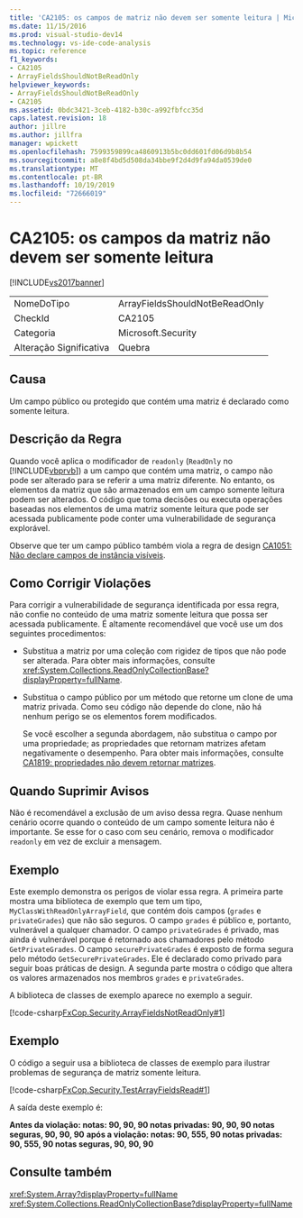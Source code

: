 ```yaml
---
title: 'CA2105: os campos de matriz não devem ser somente leitura | Microsoft Docs'
ms.date: 11/15/2016
ms.prod: visual-studio-dev14
ms.technology: vs-ide-code-analysis
ms.topic: reference
f1_keywords:
- CA2105
- ArrayFieldsShouldNotBeReadOnly
helpviewer_keywords:
- ArrayFieldsShouldNotBeReadOnly
- CA2105
ms.assetid: 0bdc3421-3ceb-4182-b30c-a992fbfcc35d
caps.latest.revision: 18
author: jillre
ms.author: jillfra
manager: wpickett
ms.openlocfilehash: 7599359899ca4860913b5bc0dd601fd06d9b8b54
ms.sourcegitcommit: a8e8f4bd5d508da34bbe9f2d4d9fa94da0539de0
ms.translationtype: MT
ms.contentlocale: pt-BR
ms.lasthandoff: 10/19/2019
ms.locfileid: "72666019"
---
```

# <a name="ca2105-array-fields-should-not-be-read-only"></a>CA2105: os campos da matriz não devem ser somente leitura
[!INCLUDE[vs2017banner](../includes/vs2017banner.md)]

|||
|-|-|
|NomeDoTipo|ArrayFieldsShouldNotBeReadOnly|
|CheckId|CA2105|
|Categoria|Microsoft.Security|
|Alteração Significativa|Quebra|

## <a name="cause"></a>Causa
 Um campo público ou protegido que contém uma matriz é declarado como somente leitura.

## <a name="rule-description"></a>Descrição da Regra
 Quando você aplica o modificador de `readonly` (`ReadOnly` no [!INCLUDE[vbprvb](../includes/vbprvb-md.md)]) a um campo que contém uma matriz, o campo não pode ser alterado para se referir a uma matriz diferente. No entanto, os elementos da matriz que são armazenados em um campo somente leitura podem ser alterados. O código que toma decisões ou executa operações baseadas nos elementos de uma matriz somente leitura que pode ser acessada publicamente pode conter uma vulnerabilidade de segurança explorável.

 Observe que ter um campo público também viola a regra de design [CA1051: Não declare campos de instância visíveis](../code-quality/ca1051-do-not-declare-visible-instance-fields.md).

## <a name="how-to-fix-violations"></a>Como Corrigir Violações
 Para corrigir a vulnerabilidade de segurança identificada por essa regra, não confie no conteúdo de uma matriz somente leitura que possa ser acessada publicamente. É altamente recomendável que você use um dos seguintes procedimentos:

- Substitua a matriz por uma coleção com rigidez de tipos que não pode ser alterada. Para obter mais informações, consulte <xref:System.Collections.ReadOnlyCollectionBase?displayProperty=fullName>.

- Substitua o campo público por um método que retorne um clone de uma matriz privada. Como seu código não depende do clone, não há nenhum perigo se os elementos forem modificados.

  Se você escolher a segunda abordagem, não substitua o campo por uma propriedade; as propriedades que retornam matrizes afetam negativamente o desempenho. Para obter mais informações, consulte [CA1819: propriedades não devem retornar matrizes](../code-quality/ca1819-properties-should-not-return-arrays.md).

## <a name="when-to-suppress-warnings"></a>Quando Suprimir Avisos
 Não é recomendável a exclusão de um aviso dessa regra. Quase nenhum cenário ocorre quando o conteúdo de um campo somente leitura não é importante. Se esse for o caso com seu cenário, remova o modificador `readonly` em vez de excluir a mensagem.

## <a name="example"></a>Exemplo
 Este exemplo demonstra os perigos de violar essa regra. A primeira parte mostra uma biblioteca de exemplo que tem um tipo, `MyClassWithReadOnlyArrayField`, que contém dois campos (`grades` e `privateGrades`) que não são seguros. O campo `grades` é público e, portanto, vulnerável a qualquer chamador. O campo `privateGrades` é privado, mas ainda é vulnerável porque é retornado aos chamadores pelo método `GetPrivateGrades`. O campo `securePrivateGrades` é exposto de forma segura pelo método `GetSecurePrivateGrades`. Ele é declarado como privado para seguir boas práticas de design. A segunda parte mostra o código que altera os valores armazenados nos membros `grades` e `privateGrades`.

 A biblioteca de classes de exemplo aparece no exemplo a seguir.

 [!code-csharp[FxCop.Security.ArrayFieldsNotReadOnly#1](../snippets/csharp/VS_Snippets_CodeAnalysis/FxCop.Security.ArrayFieldsNotReadOnly/cs/FxCop.Security.ArrayFieldsNotReadOnly.cs#1)]

## <a name="example"></a>Exemplo
 O código a seguir usa a biblioteca de classes de exemplo para ilustrar problemas de segurança de matriz somente leitura.

 [!code-csharp[FxCop.Security.TestArrayFieldsRead#1](../snippets/csharp/VS_Snippets_CodeAnalysis/FxCop.Security.TestArrayFieldsRead/cs/FxCop.Security.TestArrayFieldsRead.cs#1)]

 A saída deste exemplo é:

 **Antes da violação: notas: 90, 90, 90 notas privadas: 90, 90, 90 notas seguras, 90, 90, 90**
**após a violação: notas: 90, 555, 90 notas privadas: 90, 555, 90 notas seguras, 90, 90, 90**
## <a name="see-also"></a>Consulte também
 <xref:System.Array?displayProperty=fullName> <xref:System.Collections.ReadOnlyCollectionBase?displayProperty=fullName>
